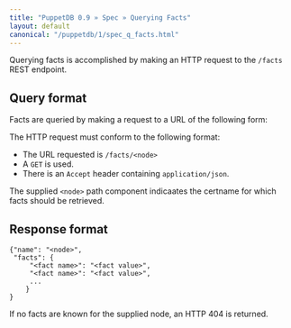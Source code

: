 ```yaml
---
title: "PuppetDB 0.9 » Spec » Querying Facts"
layout: default
canonical: "/puppetdb/1/spec_q_facts.html"
---
```



Querying facts is accomplished by making an HTTP request to the
`/facts` REST endpoint.

## Query format

Facts are queried by making a request to a URL of the following form:

The HTTP request must conform to the following format:

* The URL requested is `/facts/<node>`
* A `GET` is used.
* There is an `Accept` header containing `application/json`.

The supplied `<node>` path component indicaates the certname for which
facts should be retrieved.

## Response format

    {"name": "<node>",
     "facts": {
         "<fact name>": "<fact value>",
         "<fact name>": "<fact value>",
         ...
        }
    }

If no facts are known for the supplied node, an HTTP 404 is returned.
